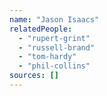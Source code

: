 ```yaml
---
name: "Jason Isaacs"
relatedPeople:
  - "rupert-grint"
  - "russell-brand"
  - "tom-hardy"
  - "phil-collins"
sources: []
---
```


